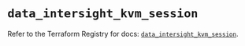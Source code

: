 # `data_intersight_kvm_session`

Refer to the Terraform Registry for docs: [`data_intersight_kvm_session`](https://registry.terraform.io/providers/ciscodevnet/intersight/1.0.71/docs/data-sources/kvm_session).
